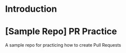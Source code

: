 # Introduction

# [Sample Repo] PR Practice
A sample repo for practicing how to create Pull Requests
